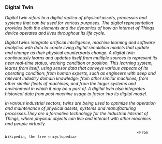 ### Digital Twin
*Digital twin refers to a digital replica of physical assets, processes and systems that can be used for various purposes.* 
*The digital representation provides both the elements and the dynamics of how an Internet of Things device operates and lives throughout its life cycle.*

*Digital twins integrate artificial intelligence, machine learning and software analytics with data to create living digital simulation models that update and change as their physical counterparts change. A digital twin continuously learns and updates itself from multiple sources to represent its near real-time status, working condition or position. This learning system, learns from itself, using sensor data that conveys various aspects of its operating condition; from human experts, such as engineers with deep and relevant industry domain knowledge; from other similar machines; from other similar fleets of machines; and from the larger systems and environment in which it may be a part of. A digital twin also integrates historical data from past machine usage to factor into its digital model.*

*In various industrial sectors, twins are being used to optimize the operation and maintenance of physical assets, systems and manufacturing processes.They are a formative technology for the Industrial Internet of Things, where physical objects can live and interact with other machines and people virtually.*
                                                                                      
                                                                 <From Wikipedia, the free encyclopedia>
                                                                                   
